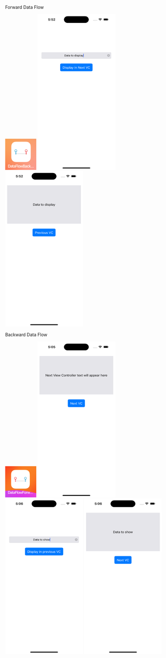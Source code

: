 Forward Data Flow  

<img src="https://github.com/zeeshan2k2/Swift-Data-Flow/blob/main/Data%20Flow%20Backward/Data%20Flow%20backward%20-%20appicon.png" width="100" height="100">
<img src="https://github.com/zeeshan2k2/Data-Flow/blob/main/Data%20Flow%20Forward/DF%20-%20main%20page.png" width="250" height="500">
<img src="https://github.com/zeeshan2k2/Data-Flow/blob/main/Data%20Flow%20Forward/DF%20-%201.png" width="250" height="500">


Backward Data Flow

<img src="https://github.com/zeeshan2k2/Swift-Data-Flow/blob/main/Data%20Flow%20Forward/DF%20forward%20-%20app%20icon.png" width="100" height="100">
<img src="https://github.com/zeeshan2k2/Data-Flow/blob/main/Data%20Flow%20Backward/DF%20-%20main.png" width="250" height="500">
<img src="https://github.com/zeeshan2k2/Data-Flow/blob/main/Data%20Flow%20Backward/DF%20-%201.png" width="250" height="500">
<img src="https://github.com/zeeshan2k2/Data-Flow/blob/main/Data%20Flow%20Backward/DF%20-%202.png" width="250" height="500">
